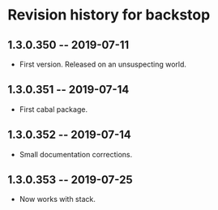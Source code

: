 # Revision history for backstop

## 1.3.0.350 -- 2019-07-11

* First version. Released on an unsuspecting world.

## 1.3.0.351 -- 2019-07-14

* First cabal package.

## 1.3.0.352 -- 2019-07-14

* Small documentation corrections.

## 1.3.0.353 -- 2019-07-25

* Now works with stack.

